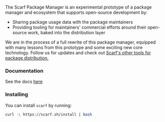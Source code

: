 The Scarf Package Manager is an experimental prototype of a package manager and ecosystem that supports open-source development by:

- Sharing package usage data with the package maintainers 
- Providing tooling for maintainers' commercial efforts around their open-source work, baked into the distribution layer

We are in the process of a full rewrite of this package manager, equipped with many lessons from this prototype and some exciting new core technology. Follow us for updates and check out [Scarf's other tools for package distribution.](https://about.scarf.sh)

### Documentation

See the docs [here](https://docs.scarf.sh)

### Installing

You can install `scarf` by running:

```bash
curl -L https://scarf.sh/install | bash
```
